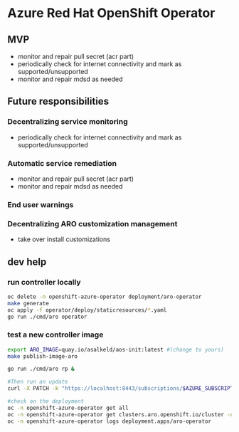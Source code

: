 # Azure Red Hat OpenShift Operator

## MVP

* monitor and repair pull secret (acr part)
* periodically check for internet connectivity and mark as supported/unsupported
* monitor and repair mdsd as needed

## Future responsibilities

### Decentralizing service monitoring

* periodically check for internet connectivity and mark as supported/unsupported

### Automatic service remediation

* monitor and repair pull secret (acr part)
* monitor and repair mdsd as needed

### End user warnings

### Decentralizing ARO customization management

* take over install customizations

## dev help

### run controller locally
```sh
oc delete -n openshift-azure-operator deployment/aro-operator
make generate
oc apply -f operator/deploy/staticresources/*.yaml
go run ./cmd/aro operator
```

### test a new controller image

```sh
export ARO_IMAGE=quay.io/asalkeld/aos-init:latest #(change to yours)
make publish-image-aro

go run ./cmd/aro rp &

#Then run an update
curl -X PATCH -k "https://localhost:8443/subscriptions/$AZURE_SUBSCRIPTION_ID/resourceGroups/$RESOURCEGROUP/providers/Microsoft.RedHatOpenShift/openShiftClusters/$CLUSTER?api-version=admin" --header "Content-Type: application/json" -d "{}"

#check on the deployment
oc -n openshift-azure-operator get all
oc -n openshift-azure-operator get clusters.aro.openshift.io/cluster -o yaml
oc -n openshift-azure-operator logs deployment.apps/aro-operator
```
